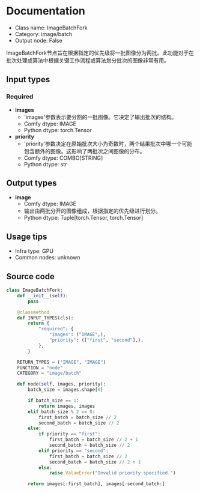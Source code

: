 # Documentation
- Class name: ImageBatchFork
- Category: image/batch
- Output node: False

ImageBatchFork节点旨在根据指定的优先级将一批图像分为两批。此功能对于在批次处理或算法中根据关键工作流程或算法划分批次的图像非常有用。

## Input types
### Required
- **images**
    - 'images'参数表示要分割的一批图像。它决定了输出批次的结构。
    - Comfy dtype: IMAGE
    - Python dtype: torch.Tensor
- **priority**
    - 'priority'参数决定在原始批次大小为奇数时，两个结果批次中哪一个可能包含额外的图像。这影响了两批次之间图像的分布。
    - Comfy dtype: COMBO[STRING]
    - Python dtype: str

## Output types
- **image**
    - Comfy dtype: IMAGE
    - 输出由两批分开的图像组成，根据指定的优先级进行划分。
    - Python dtype: Tuple[torch.Tensor, torch.Tensor]

## Usage tips
- Infra type: GPU
- Common nodes: unknown

## Source code
```python
class ImageBatchFork:
    def __init__(self):
        pass

    @classmethod
    def INPUT_TYPES(cls):
        return {
            "required": {
                "images": ("IMAGE",),
                "priority": (["first", "second"],),
            },
        }

    RETURN_TYPES = ("IMAGE", "IMAGE")
    FUNCTION = "node"
    CATEGORY = "image/batch"

    def node(self, images, priority):
        batch_size = images.shape[0]

        if batch_size == 1:
            return images, images
        elif batch_size % 2 == 0:
            first_batch = batch_size // 2
            second_batch = batch_size // 2
        else:
            if priority == "first":
                first_batch = batch_size // 2 + 1
                second_batch = batch_size // 2
            elif priority == "second":
                first_batch = batch_size // 2
                second_batch = batch_size // 2 + 1
            else:
                raise ValueError("Invalid priority specified.")

        return images[:first_batch], images[-second_batch:]
```